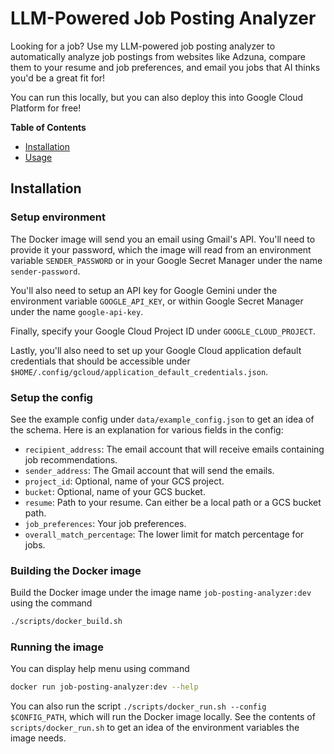 # LLM-Powered Job Posting Analyzer

Looking for a job? Use my LLM-powered job posting analyzer to automatically analyze job postings
from websites like Adzuna, compare them to your resume and job preferences, and email you jobs
that AI thinks you'd be a great fit for!

You can run this locally, but you can also deploy this into Google Cloud Platform for free!

**Table of Contents**

- [Installation](#installation)
- [Usage](#usage)

## Installation

### Setup environment

The Docker image will send you an email using Gmail's API.
You'll need to provide it your password, which the image will read
from an environment variable `SENDER_PASSWORD` or in your Google Secret Manager
under the name `sender-password`.

You'll also need to setup an API key for Google Gemini under the environment variable
`GOOGLE_API_KEY`, or within Google Secret Manager under the name `google-api-key`.

Finally, specify your Google Cloud Project ID under `GOOGLE_CLOUD_PROJECT`.

Lastly, you'll also need to set up your Google Cloud application default credentials that
should be accessible under `$HOME/.config/gcloud/application_default_credentials.json`.


### Setup the config

See the example config under `data/example_config.json` to get an idea of the schema.
Here is an explanation for various fields in the config:

- `recipient_address`: The email account that will receive emails containing job recommendations.
- `sender_address`: The Gmail account that will send the emails.
- `project_id`: Optional, name of your GCS project.
- `bucket`: Optional, name of your GCS bucket.
- `resume`: Path to your resume. Can either be a local path or a GCS bucket path.
- `job_preferences`: Your job preferences.
- `overall_match_percentage`: The lower limit for match percentage for jobs.

### Building the Docker image

Build the Docker image under the image name `job-posting-analyzer:dev` using the command

```bash
./scripts/docker_build.sh
```

### Running the image

You can display help menu using command

```bash
docker run job-posting-analyzer:dev --help
```

You can also run the script `./scripts/docker_run.sh --config $CONFIG_PATH`, which will
run the Docker image locally.
See the contents of `scripts/docker_run.sh` to get an idea of the environment variables the image needs.